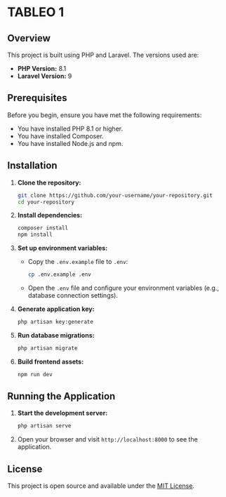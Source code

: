 
# TABLEO 1

## Overview
This project is built using PHP and Laravel. The versions used are:
- **PHP Version:** 8.1
- **Laravel Version:** 9

## Prerequisites
Before you begin, ensure you have met the following requirements:
- You have installed PHP 8.1 or higher.
- You have installed Composer.
- You have installed Node.js and npm.

## Installation

1. **Clone the repository:**
   ```sh
   git clone https://github.com/your-username/your-repository.git
   cd your-repository
   ```

2. **Install dependencies:**
   ```sh
   composer install
   npm install
   ```

3. **Set up environment variables:**
   - Copy the `.env.example` file to `.env`:
     ```sh
     cp .env.example .env
     ```
   - Open the `.env` file and configure your environment variables (e.g., database connection settings).

4. **Generate application key:**
   ```sh
   php artisan key:generate
   ```

5. **Run database migrations:**
   ```sh
   php artisan migrate
   ```

6. **Build frontend assets:**
   ```sh
   npm run dev
   ```

## Running the Application

1. **Start the development server:**
   ```sh
   php artisan serve
   ```

2. Open your browser and visit `http://localhost:8000` to see the application.


## License
This project is open source and available under the [MIT License](LICENSE).
